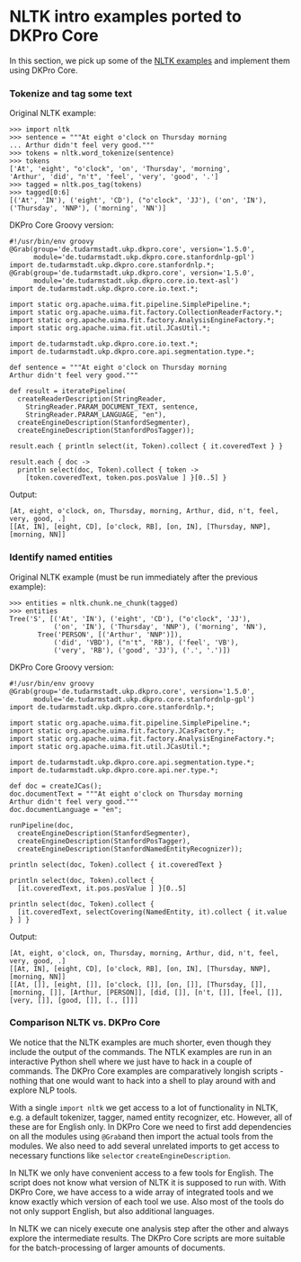 <h1>NLTK intro examples ported to DKPro Core</h1>

In this section, we pick up some of the [NLTK examples](http://www.nltk.org) and implement them using DKPro Core.

### Tokenize and tag some text ###

Original NLTK example:

```
>>> import nltk
>>> sentence = """At eight o'clock on Thursday morning
... Arthur didn't feel very good."""
>>> tokens = nltk.word_tokenize(sentence)
>>> tokens
['At', 'eight', "o'clock", 'on', 'Thursday', 'morning',
'Arthur', 'did', "n't", 'feel', 'very', 'good', '.']
>>> tagged = nltk.pos_tag(tokens)
>>> tagged[0:6]
[('At', 'IN'), ('eight', 'CD'), ("o'clock", 'JJ'), ('on', 'IN'),
('Thursday', 'NNP'), ('morning', 'NN')]
```

DKPro Core Groovy version:

```
#!/usr/bin/env groovy
@Grab(group='de.tudarmstadt.ukp.dkpro.core', version='1.5.0',
      module='de.tudarmstadt.ukp.dkpro.core.stanfordnlp-gpl')
import de.tudarmstadt.ukp.dkpro.core.stanfordnlp.*;
@Grab(group='de.tudarmstadt.ukp.dkpro.core', version='1.5.0',
      module='de.tudarmstadt.ukp.dkpro.core.io.text-asl')
import de.tudarmstadt.ukp.dkpro.core.io.text.*;

import static org.apache.uima.fit.pipeline.SimplePipeline.*;
import static org.apache.uima.fit.factory.CollectionReaderFactory.*;
import static org.apache.uima.fit.factory.AnalysisEngineFactory.*;
import static org.apache.uima.fit.util.JCasUtil.*;

import de.tudarmstadt.ukp.dkpro.core.io.text.*;
import de.tudarmstadt.ukp.dkpro.core.api.segmentation.type.*;

def sentence = """At eight o'clock on Thursday morning 
Arthur didn't feel very good."""

def result = iteratePipeline(
  createReaderDescription(StringReader,
    StringReader.PARAM_DOCUMENT_TEXT, sentence,
    StringReader.PARAM_LANGUAGE, "en"),
  createEngineDescription(StanfordSegmenter),
  createEngineDescription(StanfordPosTagger));

result.each { println select(it, Token).collect { it.coveredText } }

result.each { doc ->
  println select(doc, Token).collect { token ->
    [token.coveredText, token.pos.posValue ] }[0..5] }
```

Output:

```
[At, eight, o'clock, on, Thursday, morning, Arthur, did, n't, feel, very, good, .]
[[At, IN], [eight, CD], [o'clock, RB], [on, IN], [Thursday, NNP], [morning, NN]]
```

### Identify named entities ###

Original NLTK example (must be run immediately after the previous example):

```
>>> entities = nltk.chunk.ne_chunk(tagged)
>>> entities
Tree('S', [('At', 'IN'), ('eight', 'CD'), ("o'clock", 'JJ'),
           ('on', 'IN'), ('Thursday', 'NNP'), ('morning', 'NN'),
       Tree('PERSON', [('Arthur', 'NNP')]),
           ('did', 'VBD'), ("n't", 'RB'), ('feel', 'VB'),
           ('very', 'RB'), ('good', 'JJ'), ('.', '.')])
```

DKPro Core Groovy version:

```
#!/usr/bin/env groovy
@Grab(group='de.tudarmstadt.ukp.dkpro.core', version='1.5.0',
      module='de.tudarmstadt.ukp.dkpro.core.stanfordnlp-gpl')
import de.tudarmstadt.ukp.dkpro.core.stanfordnlp.*;

import static org.apache.uima.fit.pipeline.SimplePipeline.*;
import static org.apache.uima.fit.factory.JCasFactory.*;
import static org.apache.uima.fit.factory.AnalysisEngineFactory.*;
import static org.apache.uima.fit.util.JCasUtil.*;

import de.tudarmstadt.ukp.dkpro.core.api.segmentation.type.*;
import de.tudarmstadt.ukp.dkpro.core.api.ner.type.*;

def doc = createJCas();
doc.documentText = """At eight o'clock on Thursday morning 
Arthur didn't feel very good."""
doc.documentLanguage = "en";

runPipeline(doc,
  createEngineDescription(StanfordSegmenter),
  createEngineDescription(StanfordPosTagger),
  createEngineDescription(StanfordNamedEntityRecognizer));

println select(doc, Token).collect { it.coveredText }

println select(doc, Token).collect { 
  [it.coveredText, it.pos.posValue ] }[0..5]

println select(doc, Token).collect { 
  [it.coveredText, selectCovering(NamedEntity, it).collect { it.value } ] }
```

Output:

```
[At, eight, o'clock, on, Thursday, morning, Arthur, did, n't, feel, very, good, .]
[[At, IN], [eight, CD], [o'clock, RB], [on, IN], [Thursday, NNP], [morning, NN]]
[[At, []], [eight, []], [o'clock, []], [on, []], [Thursday, []], [morning, []], [Arthur, [PERSON]], [did, []], [n't, []], [feel, []], [very, []], [good, []], [., []]]
```

### Comparison NLTK vs. DKPro Core ###

We notice that the NLTK examples are much shorter, even though they include the output of the commands. The NTLK examples are run in an interactive Python shell where we just have to hack in a couple of commands. The DKPro Core examples are comparatively longish scripts - nothing that one would want to hack into a shell to play around with and explore NLP tools.

With a single `import nltk` we get access to a lot of functionality in NLTK, e.g. a default tokenizer, tagger, named entity recognizer, etc. However, all of these are for English only. In DKPro Core we need to first add dependencies on all the modules using `@Grab`and then import the actual tools from the modules. We also need to add several unrelated imports to get access to necessary functions like `select`or `createEngineDescription`.

In NLTK we only have convenient access to a few tools for English. The script does not know what version of NLTK it is supposed to run with. With DKPro Core, we have access to a wide array of integrated tools and we know exactly which version of each tool we use. Also most of the tools do not only support English, but also additional languages.

In NLTK we can nicely execute one analysis step after the other and always explore the intermediate results. The DKPro Core scripts are more suitable for the batch-processing of larger amounts of documents.
